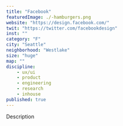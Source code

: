 ```yaml
---
title: "Facebook"
featuredImage: ./-hamburgers.png
website: "https://design.facebook.com/"
twit: "https://twitter.com/facebookdesign"
inst: ""
category: "F"
city: "Seattle"
neighborhood: "Westlake"
size: "huge"
map: ""
discipline:
    - ux/ui
    - product
    - engineering
    - research
    - inhouse
published: true
---
```


Description
